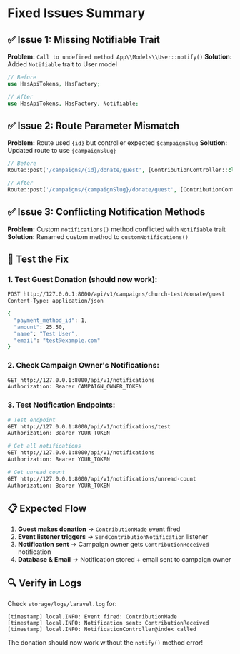 # Fixed Issues Summary

## ✅ **Issue 1: Missing Notifiable Trait**
**Problem:** `Call to undefined method App\\Models\\User::notify()`
**Solution:** Added `Notifiable` trait to User model

```php
// Before
use HasApiTokens, HasFactory;

// After  
use HasApiTokens, HasFactory, Notifiable;
```

## ✅ **Issue 2: Route Parameter Mismatch** 
**Problem:** Route used `{id}` but controller expected `$campaignSlug`
**Solution:** Updated route to use `{campaignSlug}`

```php
// Before
Route::post('/campaigns/{id}/donate/guest', [ContributionController::class, 'guestDonate']);

// After
Route::post('/campaigns/{campaignSlug}/donate/guest', [ContributionController::class, 'guestDonate']);
```

## ✅ **Issue 3: Conflicting Notification Methods**
**Problem:** Custom `notifications()` method conflicted with `Notifiable` trait
**Solution:** Renamed custom method to `customNotifications()`

## 🧪 **Test the Fix**

### 1. Test Guest Donation (should now work):
```bash
POST http://127.0.0.1:8000/api/v1/campaigns/church-test/donate/guest
Content-Type: application/json

{
  "payment_method_id": 1,
  "amount": 25.50,
  "name": "Test User",
  "email": "test@example.com"
}
```

### 2. Check Campaign Owner's Notifications:
```bash
GET http://127.0.0.1:8000/api/v1/notifications
Authorization: Bearer CAMPAIGN_OWNER_TOKEN
```

### 3. Test Notification Endpoints:
```bash
# Test endpoint
GET http://127.0.0.1:8000/api/v1/notifications/test
Authorization: Bearer YOUR_TOKEN

# Get all notifications  
GET http://127.0.0.1:8000/api/v1/notifications
Authorization: Bearer YOUR_TOKEN

# Get unread count
GET http://127.0.0.1:8000/api/v1/notifications/unread-count
Authorization: Bearer YOUR_TOKEN
```

## 📋 **Expected Flow**

1. **Guest makes donation** → `ContributionMade` event fired
2. **Event listener triggers** → `SendContributionNotification` listener
3. **Notification sent** → Campaign owner gets `ContributionReceived` notification
4. **Database & Email** → Notification stored + email sent to campaign owner

## 🔍 **Verify in Logs**

Check `storage/logs/laravel.log` for:
```
[timestamp] local.INFO: Event fired: ContributionMade
[timestamp] local.INFO: Notification sent: ContributionReceived  
[timestamp] local.INFO: NotificationController@index called
```

The donation should now work without the `notify()` method error!
